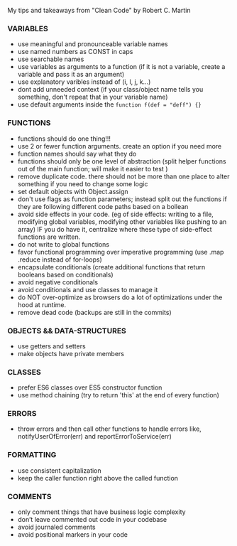 My tips and takeaways from "Clean Code" by Robert C. Martin



### VARIABLES
- use meaningful and pronounceable variable names
- use named numbers as CONST in caps
- use searchable names
- use variables as arguments to a function (if it is not a variable, create a variable and pass it as an argument)
- use explanatory varibles instead of (i, l, j, k...)
- dont add unneeded context (if your class/object name tells you something, don't repeat that in your variable name)
- use default arguments inside the `function f(def = "deff") {}`


### FUNCTIONS
- functions should do one thing!!!
- use 2 or fewer function arguments. create an option if you need more
- function names should say what they do
- functions should only be one level of abstraction (split helper functions out of the main function; will make it easier to test )
- remove duplicate code. there should not be more than one place to alter something if you need to change some logic
- set default objects with Object.assign
- don't use flags as function parameters; instead split out the functions if they are following different code paths based on a bollean
- avoid side effects in your code. (eg of side effects: writing to a file, modifying global variables, modifying other variables like pushing to an array) IF you do have it, centralize where these type of side-effect functions are written.
- do not write to global functions
- favor functional programming over imperative programming (use .map .reduce instead of for-loops)
- encapsulate conditionals (create additional functions that return booleans based on conditionals)
- avoid negative conditionals
- avoid conditionals and use classes to manage it
- do NOT over-optimize as browsers do a lot of optimizations under the hood at runtime.
- remove dead code (backups are still in the commits)


### OBJECTS && DATA-STRUCTURES
- use getters and setters
- make objects have private members


### CLASSES
- prefer ES6 classes over ES5 constructor function
- use method chaining (try to return 'this' at the end of every function)


### ERRORS
- throw errors and then call other functions to handle errors like, notifyUserOfError(err) and reportErrorToService(err)


### FORMATTING
- use consistent capitalization
- keep the caller function right above the called function


### COMMENTS
- only comment things that have business logic complexity
- don’t leave commented out code in your codebase
- avoid journaled comments
- avoid positional markers in your code
